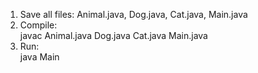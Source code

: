 1. Save all files: Animal.java, Dog.java, Cat.java, Main.java  
2. Compile:  
   javac Animal.java Dog.java Cat.java Main.java  
3. Run:  
   java Main  